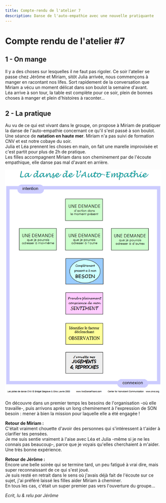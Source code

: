 ```yaml
---
title: Compte-rendu de l'atelier 7
description: Danse de l'auto-empathie avec une nouvelle pratiquante
---
```


# Compte rendu de l'atelier #7  
## 1 - On mange  

Il y a des choses sur lesquelles il ne faut pas rigoler. Ce soir l'atelier se passe chez Jérôme et Miriam, sitôt Julia arrivée,
nous commençons à manger en racontant nos lifes. Sort rapidement de la conversation que Miriam a vécu un moment délicat dans son boulot la semaine d'avant.  
Léa arrive à son tour, la table est complète pour ce soir, plein de bonnes choses à manger et plein d'histoires à raconter...  

## 2 - La pratique  

Au vu de ce qui est vivant dans le groupe, on propose à Miriam de pratiquer la danse de l'auto-empathie concernant ce qu'il s'est passé à son boulot.  
Une séance de **natation en haute mer**. Miriam n'a pas suivi de formation CNV et est notre cobaye du soir.  
Julia et Léa prennent les choses en main, on fait une marelle improvisée et c'est partit pour plus de 2h de pratique.  
Les filles accompagnent Miriam dans son cheminement par de l'écoute empathique, elle danse pas mal d'avant en arrière.  

![La danse de l'auto-empathie](https://github.com/cnvpoilsauxpieds/documentation/blob/master/media/atelier-7/La_danse_de_l'Auto-Empathie.PNG)  

On découvre dans un premier temps les besoins de l'organisation -où elle travaille-, puis arrivons après un long cheminement à l'expression de SON besoin : mener à bien la mission pour laquelle elle a été engagée !

**Retour de Miriam :**  
C'était vraiment chouette d'avoir des personnes qui s'intéressent à t'aider à clarifier tes pensées.  
Je me suis sentie vraiment à l'aise avec Léa et Julia -même si je ne les connais pas beaucoup-, parce que je voyais qu'elles cherchaient à m'aider.  
Une très bonne expérience.  

**Retour de Jérôme :**  
Encore une belle soirée qui se termine tard, un peu fatigué à vrai dire, mais super reconnaissant de ce qui s'est joué.  
Je suis resté en retrait dans le sens où j'avais déjà fait de l'écoute sur ce sujet, j'ai préféré laissé les filles aider Miriam à cheminer.  
En tous les cas, c'était un super premier pas vers l'ouverture du groupe... 
  

*Ecrit, lu & relu par Jérôme*
